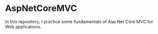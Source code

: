 # AspNetCoreMVC
 In this repository, I practice some fundamentals of Asp Net Core MVC for Web applications.
